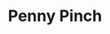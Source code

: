---
title: Penny Pinch
link: https://mypennypinch.com
logo: /assets/i/logos/pennypinch.png
tags: ["Mobile App"]
categories: local
currency: XCD
---